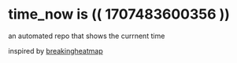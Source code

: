 # time_now is (( 1707483600356 ))

an automated repo that shows the currnent time

inspired by [breakingheatmap](https://github.com/breakingheatmap/breakingheatmap)